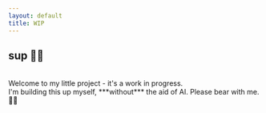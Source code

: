 ```yaml
---
layout: default
title: WIP
---
```


## sup 👋🏻
<br>
Welcome to my little project - it's a work in progress.

<br>
I'm building this up myself, ***without*** the aid of AI. Please bear with me. 🙏🏻